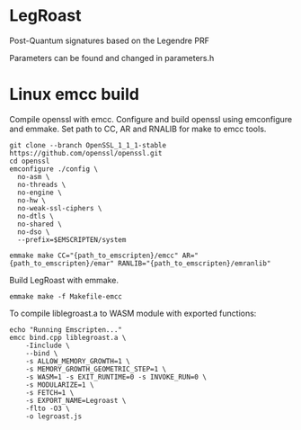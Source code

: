 # LegRoast
Post-Quantum signatures based on the Legendre PRF

Parameters can be found and changed in parameters.h

# Linux emcc build

Compile openssl with emcc. Configure and build openssl using emconfigure and emmake.
Set path to CC, AR and RNALIB for make to emcc tools.

```
git clone --branch OpenSSL_1_1_1-stable https://github.com/openssl/openssl.git
cd openssl
emconfigure ./config \
  no-asm \
  no-threads \
  no-engine \
  no-hw \
  no-weak-ssl-ciphers \
  no-dtls \
  no-shared \
  no-dso \
  --prefix=$EMSCRIPTEN/system

emmake make CC="{path_to_emscripten}/emcc" AR="{path_to_emscripten}/emar" RANLIB="{path_to_emscripten}/emranlib"
```
Build LegRoast with emmake.

```
emmake make -f Makefile-emcc
```
To compile liblegroast.a to WASM module with exported functions:

```
echo "Running Emscripten..."
emcc bind.cpp liblegroast.a \
    -Iinclude \
    --bind \
    -s ALLOW_MEMORY_GROWTH=1 \
    -s MEMORY_GROWTH_GEOMETRIC_STEP=1 \
    -s WASM=1 -s EXIT_RUNTIME=0 -s INVOKE_RUN=0 \
    -s MODULARIZE=1 \
    -s FETCH=1 \
    -s EXPORT_NAME=Legroast \
    -flto -O3 \
    -o legroast.js
```
